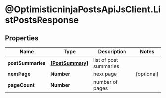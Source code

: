 # @OptimisticninjaPostsApiJsClient.ListPostsResponse

## Properties

Name | Type | Description | Notes
------------ | ------------- | ------------- | -------------
**postSummaries** | [**[PostSummary]**](PostSummary.md) | list of post summaries | 
**nextPage** | **Number** | next page | [optional] 
**pageCount** | **Number** | number of pages | 



